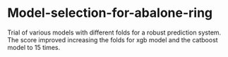 # Model-selection-for-abalone-ring

Trial of various models with different folds for a robust prediction system.
The score improved increasing the folds for xgb model and the catboost model to 15 times.
